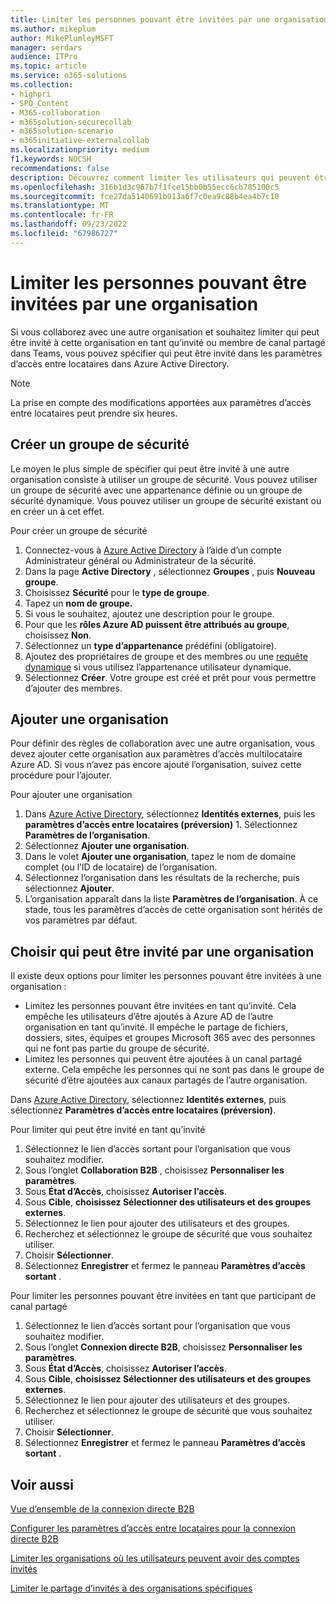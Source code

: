```yaml
---
title: Limiter les personnes pouvant être invitées par une organisation
ms.author: mikeplum
author: MikePlumleyMSFT
manager: serdars
audience: ITPro
ms.topic: article
ms.service: o365-solutions
ms.collection:
- highpri
- SPO_Content
- M365-collaboration
- m365solution-securecollab
- m365solution-scenario
- m365initiative-externalcollab
ms.localizationpriority: medium
f1.keywords: NOCSH
recommendations: false
description: Découvrez comment limiter les utilisateurs qui peuvent être invités en tant que participant de canal invité ou partagé à une organisation spécifique.
ms.openlocfilehash: 316b1d3c967b7f1fce15bb0b55ecc6cb785100c5
ms.sourcegitcommit: fce27da5140691b013a6f7c0ea9c88b4ea4b7c10
ms.translationtype: MT
ms.contentlocale: fr-FR
ms.lasthandoff: 09/23/2022
ms.locfileid: "67986727"
---
```

# <a name="limit-who-can-be-invited-by-an-organization"></a>Limiter les personnes pouvant être invitées par une organisation

Si vous collaborez avec une autre organisation et souhaitez limiter qui peut être invité à cette organisation en tant qu’invité ou membre de canal partagé dans Teams, vous pouvez spécifier qui peut être invité dans les paramètres d’accès entre locataires dans Azure Active Directory.

> [!NOTE]
> La prise en compte des modifications apportées aux paramètres d’accès entre locataires peut prendre six heures.

## <a name="create-a-security-group"></a>Créer un groupe de sécurité

Le moyen le plus simple de spécifier qui peut être invité à une autre organisation consiste à utiliser un groupe de sécurité. Vous pouvez utiliser un groupe de sécurité avec une appartenance définie ou un groupe de sécurité dynamique. Vous pouvez utiliser un groupe de sécurité existant ou en créer un à cet effet.

Pour créer un groupe de sécurité
1. Connectez-vous à [Azure Active Directory](https://aad.portal.azure.com) à l’aide d’un compte Administrateur général ou Administrateur de la sécurité.
1. Dans la page **Active Directory** , sélectionnez **Groupes** , puis **Nouveau groupe**.
1. Choisissez **Sécurité** pour le **type de groupe**.
1. Tapez un **nom de groupe.** 
1. Si vous le souhaitez, ajoutez une description pour le groupe.
1. Pour que les **rôles Azure AD puissent être attribués au groupe**, choisissez **Non**.
1. Sélectionnez un **type d’appartenance** prédéfini (obligatoire).
1. Ajoutez des propriétaires de groupe et des membres ou une [requête dynamique](/azure/active-directory/enterprise-users/groups-dynamic-membership) si vous utilisez l’appartenance utilisateur dynamique.
1. Sélectionnez **Créer**. Votre groupe est créé et prêt pour vous permettre d’ajouter des membres.

## <a name="add-an-organization"></a>Ajouter une organisation

Pour définir des règles de collaboration avec une autre organisation, vous devez ajouter cette organisation aux paramètres d’accès multilocataire Azure AD. Si vous n’avez pas encore ajouté l’organisation, suivez cette procédure pour l’ajouter.

Pour ajouter une organisation
1. Dans [Azure Active Directory](https://aad.portal.azure.com), sélectionnez **Identités externes**, puis les **paramètres d’accès entre locataires (préversion)** 1. Sélectionnez **Paramètres de l’organisation**.
1. Sélectionnez **Ajouter une organisation**.
1. Dans le volet **Ajouter une organisation**, tapez le nom de domaine complet (ou l’ID de locataire) de l’organisation.
1. Sélectionnez l’organisation dans les résultats de la recherche, puis sélectionnez **Ajouter**.
1. L’organisation apparaît dans la liste **Paramètres de l’organisation**. À ce stade, tous les paramètres d’accès de cette organisation sont hérités de vos paramètres par défaut.

## <a name="choose-who-can-be-invited-by-an-organization"></a>Choisir qui peut être invité par une organisation

Il existe deux options pour limiter les personnes pouvant être invitées à une organisation :

- Limitez les personnes pouvant être invitées en tant qu’invité. Cela empêche les utilisateurs d’être ajoutés à Azure AD de l’autre organisation en tant qu’invité. Il empêche le partage de fichiers, dossiers, sites, équipes et groupes Microsoft 365 avec des personnes qui ne font pas partie du groupe de sécurité.
- Limitez les personnes qui peuvent être ajoutées à un canal partagé externe. Cela empêche les personnes qui ne sont pas dans le groupe de sécurité d’être ajoutées aux canaux partagés de l’autre organisation.

Dans [Azure Active Directory](https://aad.portal.azure.com), sélectionnez **Identités externes**, puis sélectionnez **Paramètres d’accès entre locataires (préversion)**.

Pour limiter qui peut être invité en tant qu’invité
1. Sélectionnez le lien d’accès sortant pour l’organisation que vous souhaitez modifier.
1. Sous l’onglet **Collaboration B2B** , choisissez **Personnaliser les paramètres**.
1. Sous **État d’Accès**, choisissez **Autoriser l’accès**.
1. Sous **Cible**, **choisissez Sélectionner des utilisateurs et des groupes externes**.
1. Sélectionnez le lien pour ajouter des utilisateurs et des groupes.
1. Recherchez et sélectionnez le groupe de sécurité que vous souhaitez utiliser.
1. Choisir **Sélectionner**.
1. Sélectionnez **Enregistrer** et fermez le panneau **Paramètres d’accès sortant** .


Pour limiter les personnes pouvant être invitées en tant que participant de canal partagé
1. Sélectionnez le lien d’accès sortant pour l’organisation que vous souhaitez modifier.
1. Sous l’onglet **Connexion directe B2B**, choisissez **Personnaliser les paramètres**.
1. Sous **État d’Accès**, choisissez **Autoriser l’accès**.
1. Sous **Cible**, **choisissez Sélectionner des utilisateurs et des groupes externes**.
1. Sélectionnez le lien pour ajouter des utilisateurs et des groupes.
1. Recherchez et sélectionnez le groupe de sécurité que vous souhaitez utiliser.
1. Choisir **Sélectionner**.
1. Sélectionnez **Enregistrer** et fermez le panneau **Paramètres d’accès sortant** .

## <a name="related-topics"></a>Voir aussi

[Vue d’ensemble de la connexion directe B2B](/azure/active-directory/external-identities/b2b-direct-connect-overview)

[Configurer les paramètres d’accès entre locataires pour la connexion directe B2B](/azure/active-directory/external-identities/cross-tenant-access-settings-b2b-direct-connect)

[Limiter les organisations où les utilisateurs peuvent avoir des comptes invités](limit-organizations-where-users-have-guest-accounts.md)

[Limiter le partage d’invités à des organisations spécifiques](limit-guest-sharing-to-specific-organization.md)
